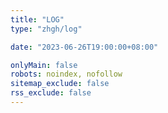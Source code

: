 ```yaml
---
title: "LOG"
type: "zhgh/log"

date: "2023-06-26T19:00:00+08:00"

onlyMain: false
robots: noindex, nofollow
sitemap_exclude: false
rss_exclude: false
---
```

